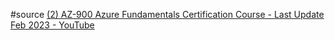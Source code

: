 #source
[(2) AZ-900 Azure Fundamentals Certification Course - Last Update Feb 2023 - YouTube](https://www.youtube.com/playlist?list=PLlVtbbG169nED0_vMEniWBQjSoxTsBYS3)